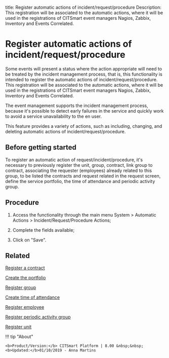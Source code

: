 title: Register automatic actions of incident/request/procedure
Description: This registration will be associated to the automatic actions, where it will be used in the registrations of CITSmart event managers Nagios, Zabbix, Inventory and Events Correlated.
# Register automatic actions of incident/request/procedure

Some events will present a status where the action appropriate will need to be
treated by the incident management process, that is, this functionality is
intended to register the automatic actions of incident/request/procedure. This
registration will be associated to the automatic actions, where it will be used
in the registrations of CITSmart event managers Nagios, Zabbix, Inventory and
Events Correlated.

The event management supports the incident management process, because it's
possible to detect early failures in the service and quickly work to avoid a
service unavailability to the en user.

This feature provides a variety of actions, such as including, changing, and
deleting automatic actions of incident/request/procedure.

Before getting started
--------------------------

To register an automatic action of request/incident/procedure, it's necessary to
previously register the unit, group, contract, link group to contract,
associating the requester (employees) already related to this group, to be
listed the contracts and request related in the request screen, define the
service portfolio, the time of attendance and periodic activity group.

Procedure
-------------

1.  Access the functionality through the main menu System \> Automatic Actions
    \> Incident/Request/Procedure Actions;

2.  Complete the fields available;

3.  Click on "Save".

Related
-------

[Register a contract](/en-us/citsmart-platform-8/additional-features/contract-management/use/register-contract.html)

[Create the portfolio](/en-us/citsmart-platform-8/processes/portfolio-and-catalog/use/create-the-portfolio.html)

[Register group](/en-us/citsmart-platform-8/initial-settings/access-settings/user/register-groups.html)

[Create time of attendance](/en-us/citsmart-platform-8/processes/service-level/configuration/create-time-attendance.html)

[Register employee](/en-us/citsmart-platform-8/initial-settings/access-settings/user/register-employee.html)

[Register periodic activity group](/en-us/citsmart-platform-8/additional-features/automation-of-operation/configuration/periodic-activity-group.html)

[Register unit](/en-us/citsmart-platform-8/platform-administration/region-and-language/register-unit.html)


!!! tip "About"

    <b>Product/Version:</b> CITSmart Platform | 8.00 &nbsp;&nbsp;
    <b>Updated:</b>01/10/2019 - Anna Martins
